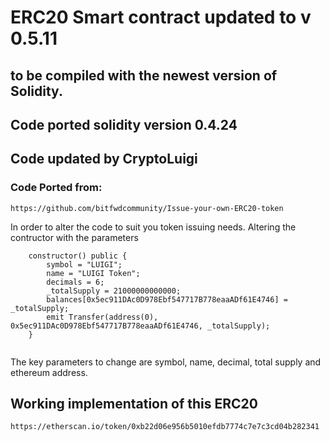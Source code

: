 # ERC20 Smart contract updated to v 0.5.11
## to be compiled with the newest version of Solidity.
## Code ported solidity version 0.4.24
## Code updated by CryptoLuigi

### Code Ported from:
```
https://github.com/bitfwdcommunity/Issue-your-own-ERC20-token
```

In order to alter the code to suit you token issuing needs.
Altering the contructor with the parameters
```
    constructor() public {
        symbol = "LUIGI";
        name = "LUIGI Token";
        decimals = 6;
        _totalSupply = 21000000000000;
        balances[0x5ec911DAc0D978Ebf547717B778eaaADf61E4746] = _totalSupply;
        emit Transfer(address(0), 0x5ec911DAc0D978Ebf547717B778eaaADf61E4746, _totalSupply);
    }
    
```
The key parameters to change are symbol, name, decimal, total supply and ethereum address.

## Working implementation of this ERC20
```
https://etherscan.io/token/0xb22d06e956b5010efdb7774c7e7c3cd04b282341
```
